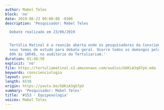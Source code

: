 ```yaml
---
author: Mabel Teles
block: 'no'
date: 2019-06-23 09:00:00 -0306
description: 'Pesquisador: Mabel Teles

  Debate realizado em 23/06/2019


  Tertúlia Matinal é a reunião aberta onde os pesquisadores da Conscienciologia apresentam
  seus temas de estudo para debate geral. Ocorre todos os domingos pela manhã, das
  09h às 10h45, no auditório do Tertuliarium.'
duration: 01:48:50
explicit: 'no'
file: https://tertuliamatinal.s3.amazonaws.com/audios/G6KiA3qO7pU.m4a
keywords: conscienciologia
layout: post
length: 6530
origin: https://youtu.be/G6KiA3qO7pU
summary: 'Pesquisador: Mabel Teles'
title: '#153 - Equipexologia'
voices: Mabel Teles
---
```

